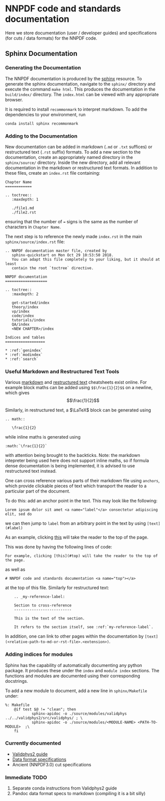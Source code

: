 # NNPDF code and standards documentation <a name="top"></a>
Here we store documentation (user / developer guides) and specifications
(for cuts / data formats) for the NNPDF code. 

## Sphinx Documentation

### Generating the Documentation
The NNPDF documentation is produced by the [sphinx](http://www.sphinx-doc.org/en/master/) resource. To generate the sphinx documentation,
navigate to the `sphinx/` directory and execute the command `make html`. This produces the documentation in the `build/index/`
directory. The `index.html` can be viewed with any appropriate browser.

It is required to install `recommonmark` to interpret markdown. To add the dependencies to your environment, run

```
conda install sphinx recommonmark
```
### Adding to the Documentation
New documentation can be added in markdown (`.md` or `.txt` suffices) or restructured text (`.rst` suffix) formats. To add a new section to the documentation, create an appropriately named directory in the `sphinx/source/` directory. 
Inside the new directory, add all relevant documentation in the markdown or restructured text formats. In addition to these files, create an `index.rst` file containing:
```
Chapter Name
============

.. toctree::
   :maxdepth: 1

   ./file1.md
   ./file2.rst
```
ensuring that the number of `=` signs is the same as the number of characters in `Chapter Name`.

The next step is to reference the newly made `index.rst` in the main `sphinx/source/index.rst` file:
```
.. NNPDF documentation master file, created by
   sphinx-quickstart on Mon Oct 29 10:53:50 2018.
   You can adapt this file completely to your liking, but it should at least
   contain the root `toctree` directive.

NNPDF documentation
===================

.. toctree::
   :maxdepth: 2

   get-started/index
   theory/index
   vp/index
   code/index
   tutorials/index
   QA/index
   <NEW CHAPTER>/index

Indices and tables
==================

* :ref:`genindex`
* :ref:`modindex`
* :ref:`search`
```
### Useful Markdown and Restructured Text Tools
Various [markdown](https://github.com/adam-p/markdown-here/wiki/Markdown-Cheatsheet) and [restructured text](http://docutils.sourceforge.net/docs/user/rst/quickref.html) cheatsheets exist online. For example block maths can be added using `$$\frac{1}{2}$$` on a newline, which gives
$$\frac{1}{2}$$

Similarly, in restructured text, a $\LaTeX$ block can be generated using
```
.. math::

   \frac{1}{2}
```

while inline maths is generated using

```
:math:`\frac{1}{2}`
```
with attention being brought to the backticks. Note: the markdown intepreter being used here does not support inline maths, so if formula dense documentation is being implemented, it is advised to use restructured text instead.

One can cross reference various parts of their markdown file using `anchors`, which provide clickable pieces of text which transport the reader to a particular part of the document.

To do this: add an anchor point in the text. This may look like the following:
``` 
Lorem ipsum dolor sit amet <a name="label"</a> consectetur adipiscing elit, sed do 
```

we can then jump to `label` from an arbitrary point in the text by using `[text](#label)`

As an example, clicking [this](#top) will take the reader to the top of the page.

This was done by having the following lines of code:

```
For example, clicking [this](#top) will take the reader to the top of the page.
```
as well as
```
# NNPDF code and standards documentation <a name="top"></a>
```
at the top of this file. Similarly for restructured text:
```
    .. _my-reference-label:

    Section to cross-reference
    --------------------------

    This is the text of the section.

    It refers to the section itself, see :ref:`my-reference-label`.
```

In addition, one can link to other pages within the documentation by `[text](<relative-path-to-md-or-rst-file>.<extension>)`.

### Adding indices for modules
Sphinx has the capability of automatically documenting any python package. It produces these under the `index` and `module index` sections. The functions and modules are documented using their corresponding docstrings.

To add a new module to document, add a new line in `sphinx/Makefile` under:
```
%: Makefile
	@if test $@ != "clean"; then 
            sphinx-apidoc -o ./source/modules/validphys ../../validphys2/src/validphys/ ; \
            sphinx-apidoc -o ./source/modules/<MODULE-NAME> <PATH-TO-MODULE>  ;\
	fi

```
### Currently documented
- [Validphys2 guide](https://data.nnpdf.science/validphys-docs/guide.html)
- [Data format specifications](./data/data_layout.pdf)
- Ancient (NNPDF3.0) cut specifications

### Immediate TODO
1. Separate conda instructions from Validphys2 guide
2. Pandoc data format specs to markdown (compiling it is a bit silly)
